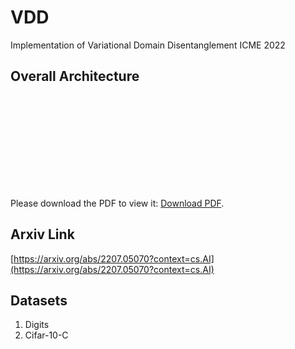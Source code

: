 # VDD
Implementation of Variational Domain Disentanglement ICME 2022

## Overall Architecture

<object data="https://github.com/Jo-wang/VDD/blob/main/framework.pdf" type="application/pdf" width="700px" height="500px">
    <embed src="https://github.com/Jo-wang/VDD/blob/main/framework.pdf">
        <p>Please download the PDF to view it: <a href="https://github.com/Jo-wang/VDD/blob/main/framework.pdf">Download PDF</a>.</p>
    </embed>
</object>

## Arxiv Link
[https://arxiv.org/abs/2207.05070?context=cs.AI](https://arxiv.org/abs/2207.05070?context=cs.AI)


## Datasets
1. Digits
2. Cifar-10-C
